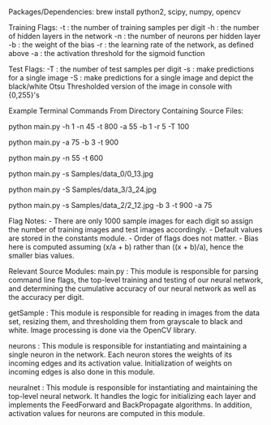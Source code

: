 Packages/Dependencies:
brew install python2, scipy, numpy, opencv

Training Flags: 
    -t : the number of training samples per digit
    -h : the number of hidden layers in the network
    -n : the number of neurons per hidden layer
    -b : the weight of the bias
    -r : the learning rate of the network, as defined above
    -a : the activation threshold for the sigmoid function

Test Flags:
    -T : the number of test samples per digit
    -s : make predictions for a single image
    -S : make predictions for a single image and depict the black/white Otsu
         Thresholded version of the image in console with {0,255}'s

Example Terminal Commands From Directory Containing Source Files:

python main.py -h 1 -n 45 -t 800 -a 55 -b 1 -r 5 -T 100

python main.py -a 75 -b 3 -t 900

python main.py -n 55 -t 600

python main.py -s Samples/data_0/0_13.jpg

python main.py -S Samples/data_3/3_24.jpg

python main.py -s Samples/data_2/2_12.jpg -b 3 -t 900 -a 75

Flag Notes:
    - There are only 1000 sample images for each digit so assign the
      number of training images and test images accordingly. 
    - Default values are stored in the constants module. 
    - Order of flags does not matter.
    - Bias here is computed assuming (x/a + b) rather than ((x + b)/a), hence the
      smaller bias values.


Relevant Source Modules:
main.py     : This module is responsible for parsing command line flags, the 
              top-level training and testing of our neural network, and 
              determining the cumulative accuracy of our neural network as well 
              as the accuracy per digit. 

getSample   : This module is responsible for reading in images from the data set, 
              resizing them, and thresholding them from grayscale to black and 
              white. Image processing is done via the OpenCV library.

neurons     : This module is responsible for instantiating and maintaining a 
              single neuron in the network. Each neuron stores the weights of 
              its incoming edges and its activation value. Initialization of 
              weights on incoming edges is also done in this module. 

neuralnet   : This module is responsible for instantiating and maintaining the 
              top-level neural network. It handles the logic for initializing 
              each layer and implements the FeedForward and BackPropagate 
              algorithms. In addition, activation values for neurons are 
              computed in this module. 